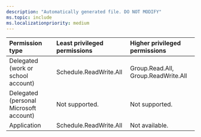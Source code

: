 ```yaml
---
description: "Automatically generated file. DO NOT MODIFY"
ms.topic: include
ms.localizationpriority: medium
---
```


|Permission type|Least privileged permissions|Higher privileged permissions|
|:---|:---|:---|
|Delegated (work or school account)|Schedule.ReadWrite.All|Group.Read.All, Group.ReadWrite.All|
|Delegated (personal Microsoft account)|Not supported.|Not supported.|
|Application|Schedule.ReadWrite.All|Not available.|

